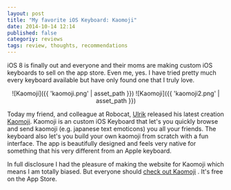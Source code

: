 ```yaml
---
layout: post
title: "My favorite iOS Keyboard: Kaomoji"
date: 2014-10-14 12:14
published: false
categoriy: reviews
tags: review, thoughts, recommendations
---
```


iOS 8 is finally out and everyone and their moms are making custom iOS keyboards to sell on the app store. Even me, yes. I have tried pretty much every keyboard available but have only found one that I truly love.

<center>
![Kaomoji]({{ 'kaomoji.png' | asset_path }})
![Kaomoji]({{ 'kaomoji2.png' | asset_path }})
</center>

Today my friend, and colleague at Robocat, [Ulrik](http://twitter.com/ulrikdamm) released his latest creation [Kaomoji](http://getkaomoji.com). Kaomoji is an custom iOS Keyboard that let's you quickly browse and send kaomoji (e.g. japanese text emoticons) you all your friends. The keyboard also let's you build your own kaomoji from scratch with a fun interface. The app is beautifully designed and feels very native for something that his very different from an Apple keyboard. 

In full disclosure I had the pleasure of making the website for Kaomoji which means I am totally biased. But everyone should [check out Kaomoji](http://getkaomoji.com) . It's free on the App Store.